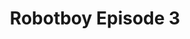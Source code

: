 ---
title: "Robotboy Episode 3"
developer: "Denki"
archived: "2023-09-30"
scores:
  sort: score
  reverse: true
  filter: "item.game == 'robotboy3'"
links:
  - title: Play
    url: "https://denki.co.uk/sky/robotboy3/app.html"
---